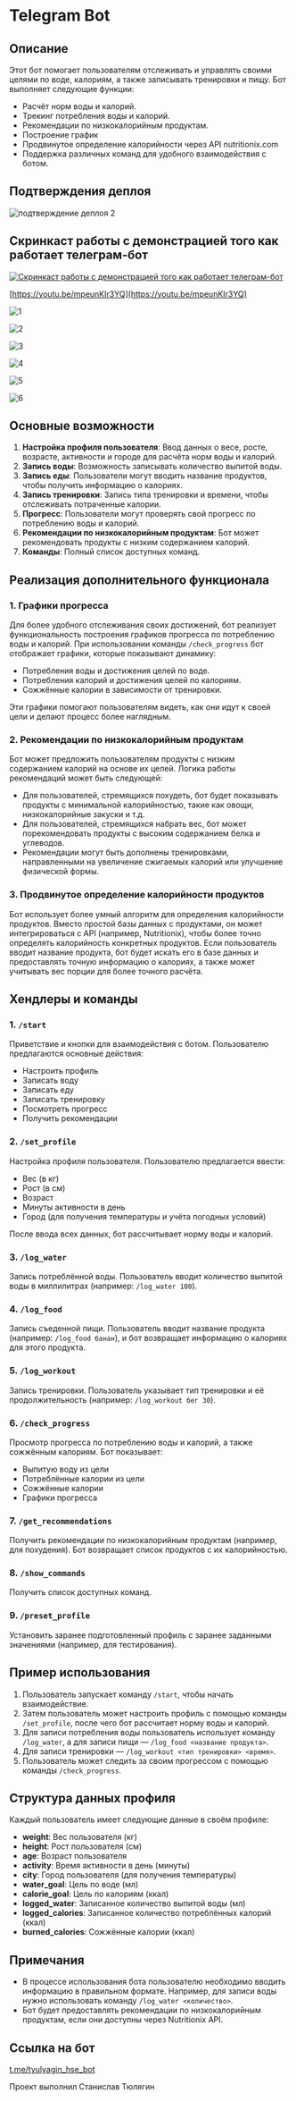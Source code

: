# Telegram Bot

## Описание
Этот бот помогает пользователям отслеживать и управлять своими целями по воде, калориям, а также записывать тренировки и пищу. Бот выполняет следующие функции:

- Расчёт норм воды и калорий.
- Трекинг потребления воды и калорий.
- Рекомендации по низкокалорийным продуктам.
- Построение график
- Продвинутое определение калорийности через API nutritionix.com
- Поддержка различных команд для удобного взаимодействия с ботом.

## Подтверждения деплоя
![подтверждение деплоя 2](https://github.com/user-attachments/assets/a6d4c427-d72c-40ec-86e9-6a6ecfae7c91)

## Скринкаст работы с демонстрацией того как работает телеграм-бот

[![Скринкаст работы с демонстрацией того как работает телеграм-бот](https://img.youtube.com/vi/mpeunKIr3YQ/0.jpg)](https://youtu.be/mpeunKIr3YQ)

[https://youtu.be/mpeunKIr3YQ](https://youtu.be/mpeunKIr3YQ)

![1](https://github.com/user-attachments/assets/27121cb1-60cd-4e0e-b81b-f92a32f8f9cf)

![2](https://github.com/user-attachments/assets/a8d244d3-7662-4a5c-af3e-7f881a8a89f7)

![3](https://github.com/user-attachments/assets/f2e0e549-505e-44fb-9609-1dff4c2f989a)

![4](https://github.com/user-attachments/assets/a256ada7-fee5-437b-8c57-8e7158a789db)

![5](https://github.com/user-attachments/assets/9eb52cc4-c192-4dcc-a8a8-e85aa06d8ca5)

![6](https://github.com/user-attachments/assets/9f33e6f8-d8c9-4bb2-bddc-2ff081f45f2a)

## Основные возможности

1. **Настройка профиля пользователя**: Ввод данных о весе, росте, возрасте, активности и городе для расчёта норм воды и калорий.
2. **Запись воды**: Возможность записывать количество выпитой воды.
3. **Запись еды**: Пользователи могут вводить название продуктов, чтобы получить информацию о калориях.
4. **Запись тренировки**: Запись типа тренировки и времени, чтобы отслеживать потраченные калории.
5. **Прогресс**: Пользователи могут проверять свой прогресс по потреблению воды и калорий.
6. **Рекомендации по низкокалорийным продуктам**: Бот может рекомендовать продукты с низким содержанием калорий.
7. **Команды**: Полный список доступных команд.

## Реализация дополнительного функционала

### 1. Графики прогресса
Для более удобного отслеживания своих достижений, бот реализует функциональность построения графиков прогресса по потреблению воды и калорий. При использовании команды `/check_progress` бот отображает графики, которые показывают динамику:
- Потребления воды и достижения целей по воде.
- Потребления калорий и достижения целей по калориям.
- Сожжённые калории в зависимости от тренировки.

Эти графики помогают пользователям видеть, как они идут к своей цели и делают процесс более наглядным.

### 2. Рекомендации по низкокалорийным продуктам
Бот может предложить пользователям продукты с низким содержанием калорий на основе их целей. Логика работы рекомендаций может быть следующей:
- Для пользователей, стремящихся похудеть, бот будет показывать продукты с минимальной калорийностью, такие как овощи, низкокалорийные закуски и т.д.
- Для пользователей, стремящихся набрать вес, бот может порекомендовать продукты с высоким содержанием белка и углеводов.
- Рекомендации могут быть дополнены тренировками, направленными на увеличение сжигаемых калорий или улучшение физической формы.

### 3. Продвинутое определение калорийности продуктов
Бот использует более умный алгоритм для определения калорийности продуктов. Вместо простой базы данных с продуктами, он может интегрироваться с API (например, Nutritionix), чтобы более точно определять калорийность конкретных продуктов. Если пользователь вводит название продукта, бот будет искать его в базе данных и предоставлять точную информацию о калориях, а также может учитывать вес порции для более точного расчёта.

## Хендлеры и команды

### 1. `/start`
Приветствие и кнопки для взаимодействия с ботом. Пользователю предлагаются основные действия:
- Настроить профиль
- Записать воду
- Записать еду
- Записать тренировку
- Посмотреть прогресс
- Получить рекомендации

### 2. `/set_profile`
Настройка профиля пользователя. Пользователю предлагается ввести:
- Вес (в кг)
- Рост (в см)
- Возраст
- Минуты активности в день
- Город (для получения температуры и учёта погодных условий)

После ввода всех данных, бот рассчитывает норму воды и калорий.

### 3. `/log_water`
Запись потреблённой воды. Пользователь вводит количество выпитой воды в миллилитрах (например: `/log_water 100`).

### 4. `/log_food`
Запись съеденной пищи. Пользователь вводит название продукта (например: `/log_food банан`), и бот возвращает информацию о калориях для этого продукта.

### 5. `/log_workout`
Запись тренировки. Пользователь указывает тип тренировки и её продолжительность (например: `/log_workout бег 30`).

### 6. `/check_progress`
Просмотр прогресса по потреблению воды и калорий, а также сожжённым калориям. Бот показывает:
- Выпитую воду из цели
- Потреблённые калории из цели
- Сожжённые калории
- Графики прогресса

### 7. `/get_recommendations`
Получить рекомендации по низкокалорийным продуктам (например, для похудения). Бот возвращает список продуктов с их калорийностью.

### 8. `/show_commands`
Получить список доступных команд.

### 9. `/preset_profile`
Установить заранее подготовленный профиль с заранее заданными значениями (например, для тестирования).

## Пример использования

1. Пользователь запускает команду `/start`, чтобы начать взаимодействие.
2. Затем пользователь может настроить профиль с помощью команды `/set_profile`, после чего бот рассчитает норму воды и калорий.
3. Для записи потребления воды пользователь использует команду `/log_water`, а для записи пищи — `/log_food <название продукта>`.
4. Для записи тренировки — `/log_workout <тип тренировки> <время>`.
5. Пользователь может следить за своим прогрессом с помощью команды `/check_progress`.

## Структура данных профиля
Каждый пользователь имеет следующие данные в своём профиле:
- **weight**: Вес пользователя (кг)
- **height**: Рост пользователя (см)
- **age**: Возраст пользователя
- **activity**: Время активности в день (минуты)
- **city**: Город пользователя (для получения температуры)
- **water_goal**: Цель по воде (мл)
- **calorie_goal**: Цель по калориям (ккал)
- **logged_water**: Записанное количество выпитой воды (мл)
- **logged_calories**: Записанное количество потреблённых калорий (ккал)
- **burned_calories**: Сожжённые калории (ккал)

## Примечания
- В процессе использования бота пользователю необходимо вводить информацию в правильном формате. Например, для записи воды нужно использовать команду `/log_water <количество>`.
- Бот будет предоставлять рекомендации по низкокалорийным продуктам, если они доступны через Nutritionix API.

## Ссылка на бот
[t.me/tyulyagin_hse_bot](https://t.me/tyulyagin_hse_bot)

Проект выполнил Станислав Тюлягин
